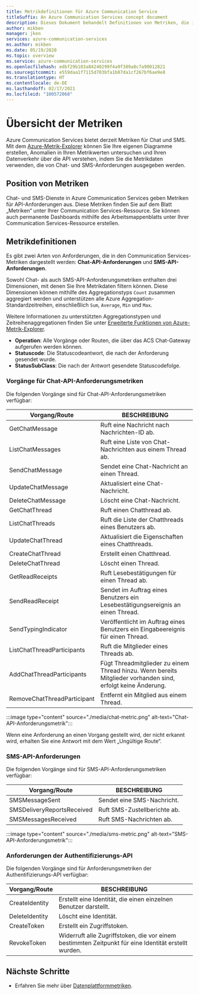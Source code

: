 ```yaml
---
title: Metrikdefinitionen für Azure Communication Service
titleSuffix: An Azure Communication Services concept document
description: Dieses Dokument behandelt Definitionen von Metriken, die im Azure-Portal verfügbar sind.
author: mikben
manager: jken
services: azure-communication-services
ms.author: mikben
ms.date: 05/19/2020
ms.topic: overview
ms.service: azure-communication-services
ms.openlocfilehash: edbf29b103a84240299f4a9f389a8c7a90012821
ms.sourcegitcommit: e559daa1f7115d703bfa1b87da1cf267bf6ae9e8
ms.translationtype: HT
ms.contentlocale: de-DE
ms.lasthandoff: 02/17/2021
ms.locfileid: "100572068"
---
```

# <a name="metrics-overview"></a>Übersicht der Metriken

Azure Communication Services bietet derzeit Metriken für Chat und SMS. Mit dem [Azure-Metrik-Explorer](../../azure-monitor/essentials/metrics-getting-started.md) können Sie Ihre eigenen Diagramme erstellen, Anomalien in Ihren Metrikwerten untersuchen und Ihren Datenverkehr über die API verstehen, indem Sie die Metrikdaten verwenden, die von Chat- und SMS-Anforderungen ausgegeben werden.

## <a name="where-to-find-metrics"></a>Position von Metriken

Chat- und SMS-Dienste in Azure Communication Services geben Metriken für API-Anforderungen aus. Diese Metriken finden Sie auf dem Blatt „Metriken“ unter Ihrer Communication Services-Ressource. Sie können auch permanente Dashboards mithilfe des Arbeitsmappenblatts unter Ihrer Communication Services-Ressource erstellen.

## <a name="metric-definitions"></a>Metrikdefinitionen

Es gibt zwei Arten von Anforderungen, die in den Communication Services-Metriken dargestellt werden: **Chat-API-Anforderungen** und **SMS-API-Anforderungen**.

Sowohl Chat- als auch SMS-API-Anforderungsmetriken enthalten drei Dimensionen, mit denen Sie Ihre Metrikdaten filtern können. Diese Dimensionen können mithilfe des Aggregationstyps `Count` zusammen aggregiert werden und unterstützen alle Azure Aggregation-Standardzeitreihen, einschließlich `Sum`, `Average`, `Min` und `Max`.

Weitere Informationen zu unterstützten Aggregationstypen und Zeitreihenaggregationen finden Sie unter [Erweiterte Funktionen von Azure-Metrik-Explorer](../../azure-monitor/essentials/metrics-charts.md#aggregation).

- **Operation**: Alle Vorgänge oder Routen, die über das ACS Chat-Gateway aufgerufen werden können.
- **Statuscode**: Die Statuscodeantwort, die nach der Anforderung gesendet wurde.
- **StatusSubClass**: Die nach der Antwort gesendete Statuscodefolge. 


### <a name="chat-api-request-metric-operations"></a>Vorgänge für Chat-API-Anforderungsmetriken

Die folgenden Vorgänge sind für Chat-API-Anforderungsmetriken verfügbar:

| Vorgang/Route    | BESCHREIBUNG                                                                                    |
| -------------------- | ---------------------------------------------------------------------------------------------- |
| GetChatMessage       | Ruft eine Nachricht nach Nachrichten-ID ab. |
| ListChatMessages     | Ruft eine Liste von Chat-Nachrichten aus einem Thread ab. |
| SendChatMessage      | Sendet eine Chat-Nachricht an einen Thread. |
| UpdateChatMessage    | Aktualisiert eine Chat-Nachricht. |
| DeleteChatMessage    | Löscht eine Chat-Nachricht. |
| GetChatThread        | Ruft einen Chatthread ab. |
| ListChatThreads      | Ruft die Liste der Chatthreads eines Benutzers ab. |
| UpdateChatThread     | Aktualisiert die Eigenschaften eines Chatthreads. |
| CreateChatThread     | Erstellt einen Chatthread. |
| DeleteChatThread     | Löscht einen Thread. |
| GetReadReceipts      | Ruft Lesebestätigungen für einen Thread ab. |
| SendReadReceipt      | Sendet im Auftrag eines Benutzers ein Lesebestätigungsereignis an einen Thread. |
| SendTypingIndicator           | Veröffentlicht im Auftrag eines Benutzers ein Eingabeereignis für einen Thread. |
| ListChatThreadParticipants    | Ruft die Mitglieder eines Threads ab. |
| AddChatThreadParticipants     | Fügt Threadmitglieder zu einem Thread hinzu. Wenn bereits Mitglieder vorhanden sind, erfolgt keine Änderung. |
| RemoveChatThreadParticipant   | Entfernt ein Mitglied aus einem Thread. |

:::image type="content" source="./media/chat-metric.png" alt-text="Chat-API-Anforderungsmetrik":::

Wenn eine Anforderung an einen Vorgang gestellt wird, der nicht erkannt wird, erhalten Sie eine Antwort mit dem Wert „Ungültige Route“.

### <a name="sms-api-requests"></a>SMS-API-Anforderungen

Die folgenden Vorgänge sind für SMS-API-Anforderungsmetriken verfügbar:

| Vorgang/Route    | BESCHREIBUNG                                                                                    |
| -------------------- | ---------------------------------------------------------------------------------------------- |
| SMSMessageSent       | Sendet eine SMS-Nachricht. |
| SMSDeliveryReportsReceived     | Ruft SMS-Zustellberichte ab. |
| SMSMessagesReceived      | Ruft SMS-Nachrichten ab. |


:::image type="content" source="./media/sms-metric.png" alt-text="SMS-API-Anforderungsmetrik":::

### <a name="authentication-api-requests"></a>Anforderungen der Authentifizierungs-API

Die folgenden Vorgänge sind für Anforderungsmetriken der Authentifizierungs-API verfügbar:

| Vorgang/Route    | BESCHREIBUNG                                                                                    |
| -------------------- | ---------------------------------------------------------------------------------------------- |
| CreateIdentity       | Erstellt eine Identität, die einen einzelnen Benutzer darstellt. |
| DeleteIdentity       | Löscht eine Identität. |
| CreateToken          | Erstellt ein Zugriffstoken. |
| RevokeToken          | Widerruft alle Zugriffstoken, die vor einem bestimmten Zeitpunkt für eine Identität erstellt wurden. |

## <a name="next-steps"></a>Nächste Schritte

- Erfahren Sie mehr über [Datenplattformmetriken](../../azure-monitor/essentials/data-platform-metrics.md).
